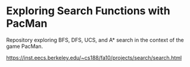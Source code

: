 # Exploring Search Functions with PacMan

Repository exploring BFS, DFS, UCS, and A* search in the context of the game PacMan.

https://inst.eecs.berkeley.edu/~cs188/fa10/projects/search/search.html
